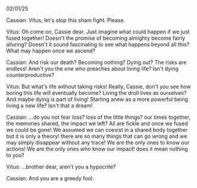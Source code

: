 02/01/25

  
Cassian: Vitus, let's stop this sham fight. Please.

Vitus: Oh come on, Cassie dear. Just imagine what could happen if we just fused together! Doesn't the promise of becoming almighty become fairly alluring? Doesn't it sound fascinating to see what happens beyond all this? What may happen once we ascend?

Cassian: And risk our death? Becoming nothing? Dying out? The risks are endless! Aren't you the one who preaches about living life? Isn't dying counterproductive?

Vitus: But what's life without taking risks! Really, Cassie, don't you see how boring this life will eventually become? Living the droll lives as ourselves? And maybe dying is part of living! Starting anew as a more powerful being living a new life? Isn't that a dream!

Cassian: ...do you not fear loss? loss of the little things? our times together, the memories shared, the impact we left? All are fickle and once we fused we could be gone! We assumed we can coexist in a shared body together but it is only a theory! there are so many things that can go wrong and we may simply disappear without any trace! We are the only ones to know our actions! We are the only ones who know our impact! does it mean nothing to you?

Vitus: ...brother dear, aren't you a hypocrite?

Cassian: And you are a greedy fool.

